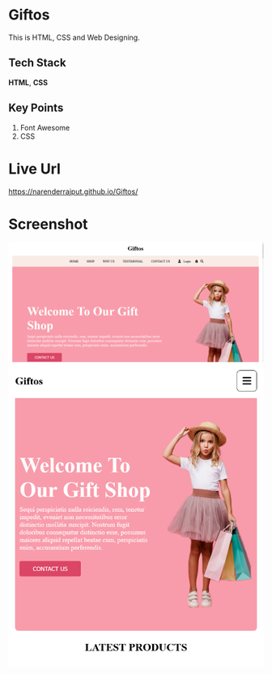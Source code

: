 # Giftos
This is HTML, CSS and Web Designing. 

## Tech Stack

**HTML**, **CSS**

## Key Points
1. Font Awesome
2. CSS


# Live Url
https://narenderrajput.github.io/Giftos/


# Screenshot

![Screenshot](./Giftos.png)
![Screenshot](./Giftos%20Responsive.png)
